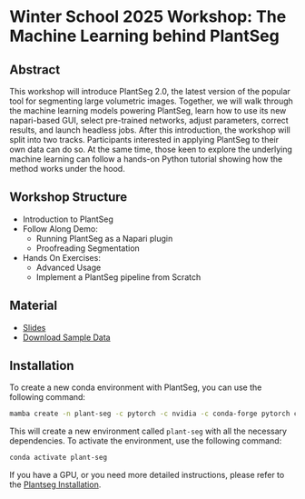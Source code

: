 # Winter School 2025 Workshop: The Machine Learning behind PlantSeg

## Abstract

This workshop will introduce PlantSeg 2.0, the latest version of the popular tool for segmenting large volumetric images. Together, we will walk through the machine learning models powering PlantSeg, learn how to use its new napari-based GUI, select pre-trained networks, adjust parameters, correct results, and launch headless jobs.
After this introduction, the workshop will split into two tracks. Participants interested in applying PlantSeg to their own data can do so. At the same time, those keen to explore the underlying machine learning can follow a hands-on Python tutorial showing how the method works under the hood.

## Workshop Structure

- Introduction to PlantSeg
- Follow Along Demo:
  - Running PlantSeg as a Napari plugin
  - Proofreading Segmentation
- Hands On Exercises:
  - Advanced Usage
  - Implement a PlantSeg pipeline from Scratch

## Material

- [Slides](https://docs.google.com/presentation/d/1m13YXHw-GLa7751w8Yye_jA2xIMFyXUYMnODtFqhNwM/edit?usp=sharing)
- [Download Sample Data](https://drive.google.com/drive/folders/1djDf4TwTfQaxLKoLOvHG0zWRWZ76yhCY?usp=sharing)

## Installation

To create a new conda environment with PlantSeg, you can use the following command:

```bash
mamba create -n plant-seg -c pytorch -c nvidia -c conda-forge pytorch cpuonly plant-seg --no-channel-priority
```

This will create a new environment called `plant-seg` with all the necessary dependencies. To activate the environment, use the following command:

```bash
conda activate plant-seg
```

If you have a GPU, or you need more detailed instructions, please refer to the [Plantseg Installation](https://kreshuklab.github.io/plant-seg/chapters/getting_started/installation/).
